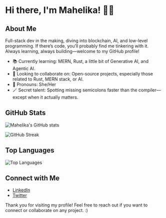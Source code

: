 # Hi there, I'm Mahelika! 👩‍💻

## About Me

Full-stack dev in the making, diving into blockchain, AI, and low-level programming. If there’s code, you’ll probably find me tinkering with it. Always learning, always building—welcome to my GitHub profile!

- 📚 Currently learning: MERN, Rust, a little bit of Generative AI, and Agentic AI.
- 🤝 Looking to collaborate on: Open-source projects, especially those related to Rust, MERN stack, or AI.
- 🎀 Pronouns: She/Her
- 🪄 Secret talent: Spotting missing semicolons faster than the compiler—except when it actually matters.

## GitHub Stats

![Mahelika's GitHub stats](https://github-readme-stats.vercel.app/api?username=Mahelika&show_icons=true&theme=radical&count_private=true&cache_seconds=1800)

![GitHub Streak](https://streak-stats.demolab.com?user=mahelika&theme=radical&hide_border=false)

## Top Languages

![Top Languages](https://github-readme-stats.vercel.app/api/top-langs/?username=mahelika&layout=compact&theme=radical)


## Connect with Me

- [LinkedIn](www.linkedin.com/in/mahelika)
- [Twitter](https://x.com/mahelikaaX)
<!-- - [Personal Website](#) -->

Thank you for visiting my profile! Feel free to reach out if you want to connect or collaborate on any project. :)
